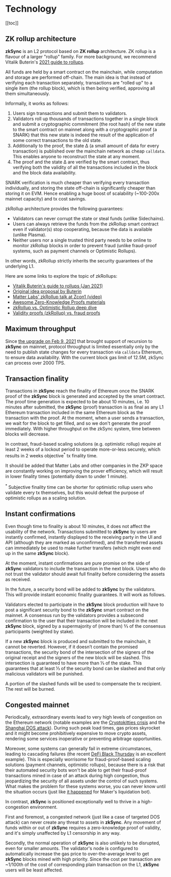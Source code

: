 # Technology

[[toc]]

## ZK rollup architecture

**zkSync** is an L2 protocol based on **ZK rollup** architecture. ZK rollup is a flavour of a larger "rollup" family.
For more background, we recommend Vitalik Buterin's
[2021 guide to rollups](https://vitalik.ca/general/2021/01/05/rollup.html).

All funds are held by a smart contract on the mainchain, while computation and storage are performed off-chain. The main
idea is that instead of verifying each transaction separately, transactions are "rolled up" to a single item (the rollup
block), which is then being verified, approving all them simultaneously.

Informally, it works as follows:

1. Users sign transactions and submit them to validators.
2. Validators roll up thousands of transactions together in a single block and submit a cryptographic commitment (the
   root hash) of the new state to the smart contract on mainnet along with a cryptographic proof (a SNARK) that this new
   state is indeed the result of the application of some correct transactions to the old state.
3. Additionally to the proof, the state ∆ (a small amount of data for every transaction) is published over the mainchain
   network as cheap `calldata`. This enables anyone to reconstruct the state at any moment.
4. The proof and the state ∆ are verified by the smart contract, thus verifying both the validity of all the
   transactions included in the block and the block data availability.

SNARK verification is much cheaper than verifying every transaction individually, and storing the state off-chain is
significantly cheaper than storing it on EVM. Hence enabling a huge boost of scalability (~100-200x mainnet capacity)
and tx cost savings.

zkRollup architecture provides the following guarantees:

- Validators can never corrupt the state or steal funds (unlike Sidechains).
- Users can always retrieve the funds from the zkRollup smart contract even if validator(s) stop cooperating, because
  the data is available (unlike Plasma).
- Neither users nor a single trusted third party needs to be online to monitor zkRollup blocks in order to prevent fraud
  (unlike fraud-proof systems, such as payment channels or Optimistic Rollups).

In other words, zkRollup strictly inherits the security guarantees of the underlying L1.

Here are some links to explore the topic of zkRollups:

- [Vitalik Buterin's guide to rollups (Jan 2021)](https://vitalik.ca/general/2021/01/05/rollup.html)
- [Original idea proposal by Buterin](https://ethresear.ch/t/on-chain-scaling-to-potentially-500-tx-sec-through-mass-tx-validation/3477)
- [Matter Labs' zkRollup talk at Zcon1 (video)](https://www.youtube.com/watch?v=QyM9qdFKsEA)
- [Awesome Zero-Knowledge Proofs materials](https://github.com/matter-labs/awesome-zero-knowledge-proofs)
- [zkRollup vs. Optimistic Rollup deep dive](https://medium.com/matter-labs/optimistic-vs-zk-rollup-deep-dive-ea141e71e075)
- [Validity proofs (zkRollup) vs. fraud proofs](https://medium.com/starkware/validity-proofs-vs-fraud-proofs-4ef8b4d3d87a)

## Maximum throughput

Since [the upgrade on Feb 9, 2021](https://twitter.com/zksync/status/1359190015671164930) that brought support of
recursion to **zkSync** on mainnet, protocol throughput is limited essentially only by the need to publish state changes
for every transaction via `calldata` Ethereum, to ensure data availability. With the current block gas limit of 12.5M,
zkSync can process over 2000 TPS.

## Transaction finality

Transactions in **zkSync** reach the finality of Ethereum once the SNARK proof of the **zkSync** block is generated and
accepted by the smart contract. The proof time generation is expected to be about 10 minutes, i.e. 10 minutes after
submitted, the **zkSync** (proof) transaction is as final as any L1 Ethereum transaction included in the same Ethereum
block as the transaction with the proof. At the moment, when a user sends a transaction, we wait for the block to get
filled, and so we don't generate the proof immediately. With higher throughput on the zkSync system, time between blocks
will decrease.

In contrast, fraud-based scaling solutions (e.g. optimistic rollup) require at least 2 weeks of a lockout period to
operate more-or-less securely, which results in 2 weeks objective<sup>\*</sup> tx finality time.

It should be added that Matter Labs and other companies in the ZKP space are constantly working on improving the prover
efficiency, which will result in lower finality times (potentially down to under 1 minute).

<span class="footnote"><sup>\*</sup> Subjective finality time can be shorter for optimistic rollup users who validate
every tx themselves, but this would defeat the purpose of optimistic rollups as a scaling solution.</span>

## Instant confirmations

Even though time to finality is about 10 minutes, it does not affect the usability of the network. Transactions
submitted to **zkSync** by users are instantly confirmed, instantly displayed to the receiving party in the UI and API
(although they are marked as unconfirmed), and the transferred assets can immediately be used to make further transfers
(which might even end up in the same **zkSync** block).

At the moment, instant confirmations are pure promise on the side of **zkSync** validators to include the transaction in
the next block. Users who do not trust the validator should await full finality before considering the assets as
received.

In the future, a security bond will be added to **zkSync** by the validators. This will provide instant economic
finality guarantees. It will work as follows.

Validators elected to participate in the **zkSync** block production will have to post a significant security bond to
the **zkSync** smart contract on the mainnet. A consensus run by the validators provides a subsecond confirmation to the
user that their transaction will be included in the next **zkSync** block, signed by a supermajority of (more than) ⅔ of
the consensus participants (weighted by stake).

If a new **zkSync** block is produced and submitted to the mainchain, it cannot be reverted. However, if it doesn’t
contain the promised transactions, the security bond of the intersection of the signers of the original receipt and the
signers of the new block will be slashed. This intersection is guaranteed to have more than ⅓ of the stake. This
guarantees that at least ⅓ of the security bond can be slashed and that only malicious validators will be punished.

A portion of the slashed funds will be used to compensate the tx recipient. The rest will be burned.

## Congested mainnet

Periodically, extraordinary events lead to very high levels of congestion on the Ethereum network (notable examples are
the
[Cryptokitties crisis](https://media.consensys.net/the-inside-story-of-the-cryptokitties-congestion-crisis-499b35d119cc)
and the [Shanghai DOS attack](https://blog.ethereum.org/2016/09/22/ethereum-network-currently-undergoing-dos-attack/)).
During such peak load times, gas prices skyrocket and it might become prohibitively expensive to move crypto assets,
rendering some services inoperative or preventing arbitrage opportunities.

Moreover, some systems can generally fail in extreme circumstances, leading to cascading failures (the recent
[DeFi Black Thursday](https://forklog.media/black-thursday-for-defi-wounds-to-lick-and-lessons-to-learn/) is an
excellent example). This is especially worrisome for fraud-proof-based scaling solutions (payment channels, optimistic
rollups), because there is a risk that their automated security bots won't be able to get their fraud-proof transactions
mined in case of an attack during high congestion, thus jeopardizing the security of all assets under the control of
such systems. What makes the problem for these systems worse, you can never know until the situation occurs (just like
[it happened](https://medium.com/dragonfly-research/daos-ex-machina-an-in-depth-timeline-of-makers-recent-crisis-66d2ae39dd65)
for Maker's liquidation bot).

In contrast, **zkSync** is positioned exceptionally well to thrive in a high-congestion environment.

First and foremost, a congested network (just like a case of targeted DOS attack) can never create any threat to assets
in **zkSync**. Any movement of funds within or out of **zkSync** requires a zero-knowledge proof of validity, and it's
simply unaffected by L1 censorship in any way.

Secondly, the normal operation of **zkSync** is also unlikely to be disrupted, even for smaller amounts. The validator's
node is configured to automatically increase the gas price to over-the-average level to get **zkSync** blocks mined with
high priority. Since the cost per transaction are ~1/100th of the cost of corresponding plain transaction on the L1,
**zkSync** users will be least affected.
